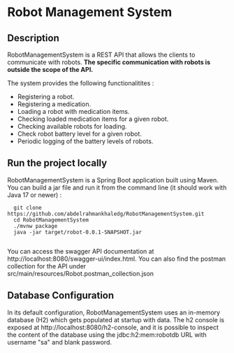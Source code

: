 # Robot Management System

## Description
RobotManagementSystem is a REST API that allows the clients to communicate with robots. **The specific communication with robots is outside the scope of the API.**

The system provides the following functionalitites :

- Registering a robot.
- Registering a medication.
- Loading a robot with medication items.
- Checking loaded medication items for a given robot.
- Checking available robots for loading.
- Check robot battery level for a given robot.
- Periodic logging of the battery levels of robots.

## Run the project locally
RobotManagementSystem is a Spring Boot application built using Maven. You can build a jar file and run it from the command line (it should work with Java 17 or newer) : 
```
  git clone https://github.com/abdelrahmankhaledg/RobotManagementSystem.git
  cd RobotManagementSystem
  ./mvnw package
  java -jar target/robot-0.0.1-SNAPSHOT.jar
  
```
You can access the swagger API documentation at http://localhost:8080/swagger-ui/index.html. You can also find the postman collection for the API under src/main/resources/Robot.postman_collection.json

## Database Configuration
In its default configuration, RobotManagementSystem uses an in-memory database (H2) which gets populated at startup with data. The h2 console is exposed at http://localhost:8080/h2-console, and it is possible to inspect the content of the database using the jdbc:h2:mem:robotdb URL with username "sa" and blank password.